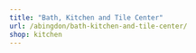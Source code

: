 ```yaml
---
title: "Bath, Kitchen and Tile Center"
url: /abingdon/bath-kitchen-and-tile-center/
shop: kitchen
---
```

